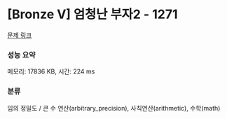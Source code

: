 # [Bronze V] 엄청난 부자2 - 1271 

[문제 링크](https://www.acmicpc.net/problem/1271) 

### 성능 요약

메모리: 17836 KB, 시간: 224 ms

### 분류

임의 정밀도 / 큰 수 연산(arbitrary_precision), 사칙연산(arithmetic), 수학(math)

